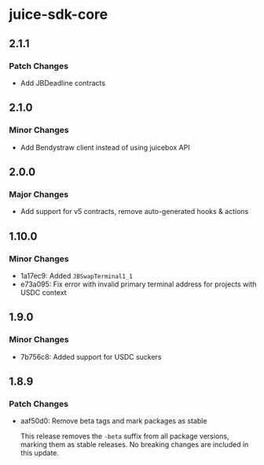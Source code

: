 # juice-sdk-core

## 2.1.1

### Patch Changes

- Add JBDeadline contracts

## 2.1.0

### Minor Changes

- Add Bendystraw client instead of using juicebox API

## 2.0.0

### Major Changes

- Add support for v5 contracts, remove auto-generated hooks & actions

## 1.10.0

### Minor Changes

- 1a17ec9: Added `JBSwapTerminal1_1`
- e73a095: Fix error with invalid primary terminal address for projects with USDC context

## 1.9.0

### Minor Changes

- 7b756c8: Added support for USDC suckers

## 1.8.9

### Patch Changes

- aaf50d0: Remove beta tags and mark packages as stable

  This release removes the `-beta` suffix from all package versions, marking them as stable releases. No breaking changes are included in this update.
